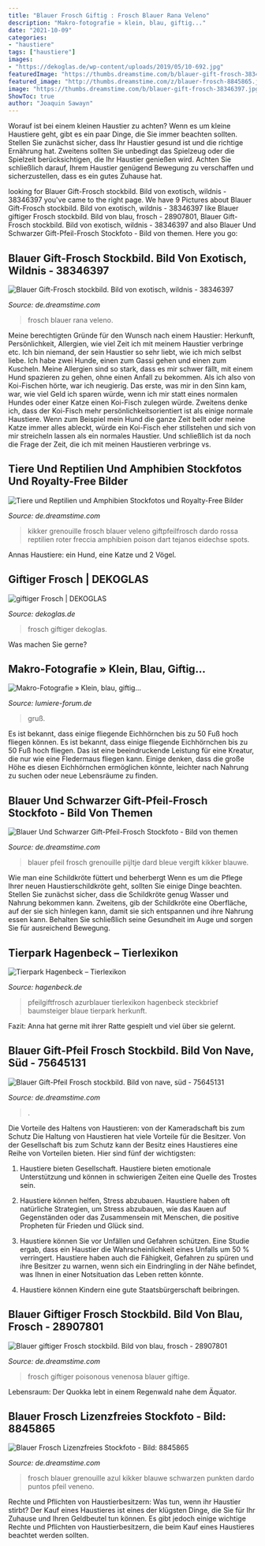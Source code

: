 ```yaml
---
title: "Blauer Frosch Giftig : Frosch Blauer Rana Veleno"
description: "Makro-fotografie » klein, blau, giftig..."
date: "2021-10-09"
categories:
- "haustiere"
tags: ["haustiere"]
images:
- "https://dekoglas.de/wp-content/uploads/2019/05/10-692.jpg"
featuredImage: "https://thumbs.dreamstime.com/b/blauer-gift-frosch-38346397.jpg"
featured_image: "http://thumbs.dreamstime.com/z/blauer-frosch-8845865.jpg"
image: "https://thumbs.dreamstime.com/b/blauer-gift-frosch-38346397.jpg"
ShowToc: true
author: "Joaquin Sawayn"
---
```



Worauf ist bei einem kleinen Haustier zu achten?
Wenn es um kleine Haustiere geht, gibt es ein paar Dinge, die Sie immer beachten sollten. Stellen Sie zunächst sicher, dass Ihr Haustier gesund ist und die richtige Ernährung hat. Zweitens sollten Sie unbedingt das Spielzeug oder die Spielzeit berücksichtigen, die Ihr Haustier genießen wird. Achten Sie schließlich darauf, Ihrem Haustier genügend Bewegung zu verschaffen und sicherzustellen, dass es ein gutes Zuhause hat.

	

		
looking for Blauer Gift-Frosch stockbild. Bild von exotisch, wildnis - 38346397 you've came to the right page. We have 9 Pictures about Blauer Gift-Frosch stockbild. Bild von exotisch, wildnis - 38346397 like Blauer giftiger Frosch stockbild. Bild von blau, frosch - 28907801, Blauer Gift-Frosch stockbild. Bild von exotisch, wildnis - 38346397 and also Blauer Und Schwarzer Gift-Pfeil-Frosch Stockfoto - Bild von themen. Here you go:
		
    
## Blauer Gift-Frosch Stockbild. Bild Von Exotisch, Wildnis - 38346397

<img loading=lazy src="https://thumbs.dreamstime.com/b/blauer-gift-frosch-38346397.jpg" onerror="this.onerror=null;this.src='https://tse1.mm.bing.net/th?id=OIP.7QLIMOqxxbHf-o54q8ZI2wHaFa&amp;pid=15.1';" alt="Blauer Gift-Frosch stockbild. Bild von exotisch, wildnis - 38346397">

_Source: de.dreamstime.com_

>frosch blauer rana veleno. 

	

Meine berechtigten Gründe für den Wunsch nach einem Haustier: Herkunft, Persönlichkeit, Allergien, wie viel Zeit ich mit meinem Haustier verbringe etc.
Ich bin niemand, der sein Haustier so sehr liebt, wie ich mich selbst liebe. Ich habe zwei Hunde, einen zum Gassi gehen und einen zum Kuscheln. Meine Allergien sind so stark, dass es mir schwer fällt, mit einem Hund spazieren zu gehen, ohne einen Anfall zu bekommen. Als ich also von Koi-Fischen hörte, war ich neugierig.
Das erste, was mir in den Sinn kam, war, wie viel Geld ich sparen würde, wenn ich mir statt eines normalen Hundes oder einer Katze einen Koi-Fisch zulegen würde. Zweitens denke ich, dass der Koi-Fisch mehr persönlichkeitsorientiert ist als einige normale Haustiere. Wenn zum Beispiel mein Hund die ganze Zeit bellt oder meine Katze immer alles ableckt, würde ein Koi-Fisch eher stillstehen und sich von mir streicheln lassen als ein normales Haustier. Und schließlich ist da noch die Frage der Zeit, die ich mit meinen Haustieren verbringe vs.

    
## Tiere Und Reptilien Und Amphibien Stockfotos Und Royalty-Free Bilder

<img loading=lazy src="https://thumbs.dreamstime.com/b/blauer-frosch-8845865.jpg" onerror="this.onerror=null;this.src='https://tse3.mm.bing.net/th?id=OIP.D0pdLcBZHHIITumP74-9awElDV&amp;pid=15.1';" alt="Tiere und Reptilien und Amphibien Stockfotos und Royalty-Free Bilder">

_Source: de.dreamstime.com_

>kikker grenouille frosch blauer veleno giftpfeilfrosch dardo rossa reptilien roter freccia amphibien poison dart tejanos eidechse spots. 

	

Annas Haustiere: ein Hund, eine Katze und 2 Vögel.

    
## Giftiger Frosch | DEKOGLAS

<img loading=lazy src="https://dekoglas.de/wp-content/uploads/2019/05/10-692.jpg" onerror="this.onerror=null;this.src='https://tse1.mm.bing.net/th?id=OIP.dO3jsvU9bSmq0TFNTe-RfgHaHa&amp;pid=15.1';" alt="giftiger Frosch | DEKOGLAS">

_Source: dekoglas.de_

>frosch giftiger dekoglas. 

	

Was machen Sie gerne?

    
## Makro-Fotografie » Klein, Blau, Giftig...

<img loading=lazy src="https://files.homepagemodules.de/b581063/resize/800x800/f11t2205p16430n2.jpg" onerror="this.onerror=null;this.src='https://tse4.mm.bing.net/th?id=OIP.uQ4ma2qvUCqI1HoDAolgiwHaFj&amp;pid=15.1';" alt="Makro-Fotografie » Klein, blau, giftig...">

_Source: lumiere-forum.de_

>gruß. 

	

Es ist bekannt, dass einige fliegende Eichhörnchen bis zu 50 Fuß hoch fliegen können.
Es ist bekannt, dass einige fliegende Eichhörnchen bis zu 50 Fuß hoch fliegen. Das ist eine beeindruckende Leistung für eine Kreatur, die nur wie eine Fledermaus fliegen kann. Einige denken, dass die große Höhe es diesen Eichhörnchen ermöglichen könnte, leichter nach Nahrung zu suchen oder neue Lebensräume zu finden.

    
## Blauer Und Schwarzer Gift-Pfeil-Frosch Stockfoto - Bild Von Themen

<img loading=lazy src="https://thumbs.dreamstime.com/z/blauer-und-schwarzer-gift-pfeil-frosch-26424660.jpg" onerror="this.onerror=null;this.src='https://tse3.mm.bing.net/th?id=OIP.Ucz3wvAYFLm2azEmx5EYIwHaFC&amp;pid=15.1';" alt="Blauer Und Schwarzer Gift-Pfeil-Frosch Stockfoto - Bild von themen">

_Source: de.dreamstime.com_

>blauer pfeil frosch grenouille pijltje dard bleue vergift kikker blauwe. 

	

Wie man eine Schildkröte füttert und beherbergt
Wenn es um die Pflege Ihrer neuen Haustierschildkröte geht, sollten Sie einige Dinge beachten. Stellen Sie zunächst sicher, dass die Schildkröte genug Wasser und Nahrung bekommen kann. Zweitens, gib der Schildkröte eine Oberfläche, auf der sie sich hinlegen kann, damit sie sich entspannen und ihre Nahrung essen kann. Behalten Sie schließlich seine Gesundheit im Auge und sorgen Sie für ausreichend Bewegung.

    
## Tierpark Hagenbeck – Tierlexikon

<img loading=lazy src="http://www.hagenbeck.de/_bilder/ta/tierlexikon/Tierlexikon_qf_Azurblauer_Pfeilgiftfrosch_1_190102.jpg" onerror="this.onerror=null;this.src='https://tse4.mm.bing.net/th?id=OIP.t-qULdkLLaTDSrVPK1tjiQHaEw&amp;pid=15.1';" alt="Tierpark Hagenbeck – Tierlexikon">

_Source: hagenbeck.de_

>pfeilgiftfrosch azurblauer tierlexikon hagenbeck steckbrief baumsteiger blaue tierpark herkunft. 

	

Fazit: Anna hat gerne mit ihrer Ratte gespielt und viel über sie gelernt.

    
## Blauer Gift-Pfeil Frosch Stockbild. Bild Von Nave, Süd - 75645131

<img loading=lazy src="https://thumbs.dreamstime.com/z/blauer-gift-pfeil-frosch-75645131.jpg" onerror="this.onerror=null;this.src='https://tse1.mm.bing.net/th?id=OIP.lTanuZLL_ai9vKWXnp0PHAHaFd&amp;pid=15.1';" alt="Blauer Gift-Pfeil Frosch stockbild. Bild von nave, süd - 75645131">

_Source: de.dreamstime.com_

>. 

	

Die Vorteile des Haltens von Haustieren: von der Kameradschaft bis zum Schutz
Die Haltung von Haustieren hat viele Vorteile für die Besitzer. Von der Gesellschaft bis zum Schutz kann der Besitz eines Haustieres eine Reihe von Vorteilen bieten. Hier sind fünf der wichtigsten:
1. Haustiere bieten Gesellschaft. Haustiere bieten emotionale Unterstützung und können in schwierigen Zeiten eine Quelle des Trostes sein.

2. Haustiere können helfen, Stress abzubauen. Haustiere haben oft natürliche Strategien, um Stress abzubauen, wie das Kauen auf Gegenständen oder das Zusammensein mit Menschen, die positive Propheten für Frieden und Glück sind.

3. Haustiere können Sie vor Unfällen und Gefahren schützen. Eine Studie ergab, dass ein Haustier die Wahrscheinlichkeit eines Unfalls um 50 % verringert. Haustiere haben auch die Fähigkeit, Gefahren zu spüren und ihre Besitzer zu warnen, wenn sich ein Eindringling in der Nähe befindet, was Ihnen in einer Notsituation das Leben retten könnte.

4. Haustiere können Kindern eine gute Staatsbürgerschaft beibringen.

    
## Blauer Giftiger Frosch Stockbild. Bild Von Blau, Frosch - 28907801

<img loading=lazy src="https://thumbs.dreamstime.com/b/blauer-giftiger-frosch-28907801.jpg" onerror="this.onerror=null;this.src='https://tse4.mm.bing.net/th?id=OIP.EKiIiTmRn-5cn1YhyYi9FAHaFH&amp;pid=15.1';" alt="Blauer giftiger Frosch stockbild. Bild von blau, frosch - 28907801">

_Source: de.dreamstime.com_

>frosch giftiger poisonous venenosa blauer giftige. 

	

Lebensraum: Der Quokka lebt in einem Regenwald nahe dem Äquator.

    
## Blauer Frosch Lizenzfreies Stockfoto - Bild: 8845865

<img loading=lazy src="http://thumbs.dreamstime.com/z/blauer-frosch-8845865.jpg" onerror="this.onerror=null;this.src='https://tse3.mm.bing.net/th?id=OIP.Q0gaWvMD6gzbGIlde08RJwHaF5&amp;pid=15.1';" alt="Blauer Frosch Lizenzfreies Stockfoto - Bild: 8845865">

_Source: de.dreamstime.com_

>frosch blauer grenouille azul kikker blauwe schwarzen punkten dardo puntos pfeil veneno. 

	

Rechte und Pflichten von Haustierbesitzern: Was tun, wenn ihr Haustier stirbt?
Der Kauf eines Haustieres ist eines der klügsten Dinge, die Sie für Ihr Zuhause und Ihren Geldbeutel tun können. Es gibt jedoch einige wichtige Rechte und Pflichten von Haustierbesitzern, die beim Kauf eines Haustieres beachtet werden sollten.

